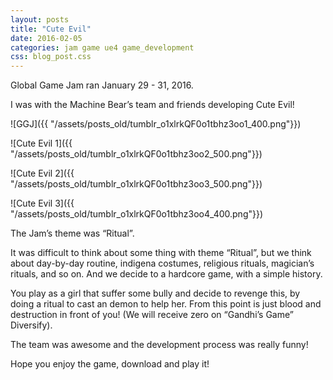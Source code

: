 ```yaml
---
layout: posts
title: "Cute Evil"
date: 2016-02-05
categories: jam game ue4 game_development
css: blog_post.css
---
```


Global Game Jam ran January 29 - 31, 2016.

I was with the Machine Bear’s team and friends developing Cute Evil!<!--break-->

![GGJ]({{ "/assets/posts_old/tumblr_o1xlrkQF0o1tbhz3oo1_400.png"}})

![Cute Evil 1]({{ "/assets/posts_old/tumblr_o1xlrkQF0o1tbhz3oo2_500.png"}})

![Cute Evil 2]({{ "/assets/posts_old/tumblr_o1xlrkQF0o1tbhz3oo3_500.png"}})

![Cute Evil 3]({{ "/assets/posts_old/tumblr_o1xlrkQF0o1tbhz3oo4_400.png"}})

The Jam’s theme was “Ritual”.

It was difficult to think about some thing with theme “Ritual”, but we think about day-by-day routine, indigena costumes, religious rituals, magician’s rituals, and so on. And we decide to a hardcore game, with a simple history.

You play as a girl that suffer some bully and decide to revenge this, by doing a ritual to cast an demon to help her. From this point is just blood and destruction in front of you! (We will receive zero on “Gandhi’s Game” Diversify).

The team was awesome and the development process was really funny!

Hope you enjoy the game, download and play it!